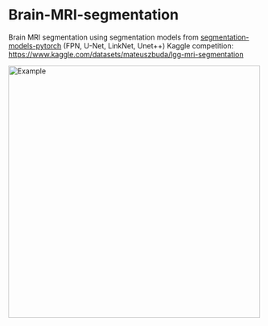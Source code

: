 # Brain-MRI-segmentation
Brain MRI segmentation using segmentation models from [segmentation-models-pytorch](https://github.com/qubvel/segmentation_models.pytorch) (FPN, U-Net, LinkNet, Unet++) 
Kaggle competition: https://www.kaggle.com/datasets/mateuszbuda/lgg-mri-segmentation  
  
<img src="https://i.ibb.co/sRKr3J3/mri.png" alt="Example" width="500"/>
